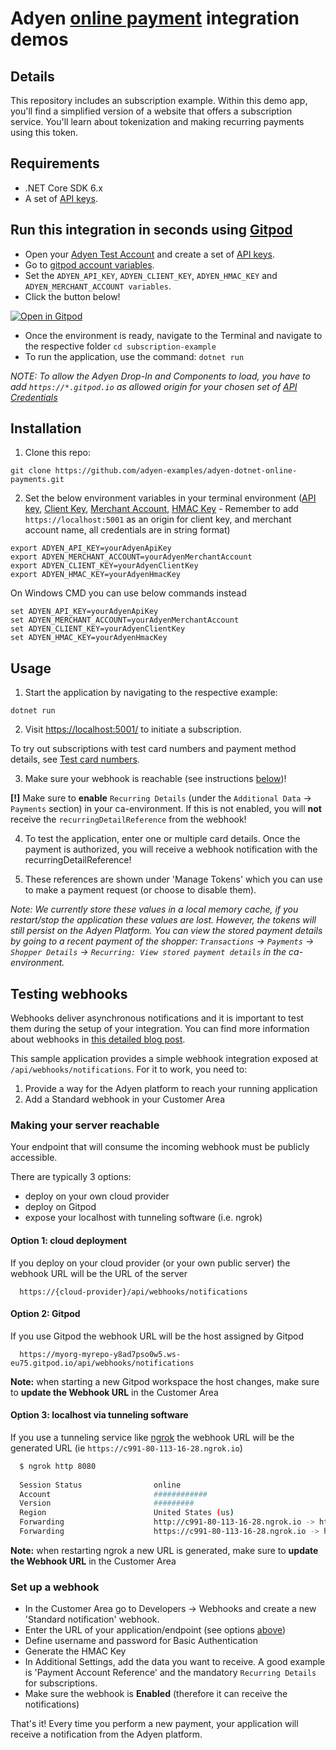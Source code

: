 # Adyen [online payment](https://docs.adyen.com/checkout) integration demos

## Details

This repository includes an subscription example. Within this demo app, you'll find a simplified version of a website that offers a subscription service. You'll learn about tokenization and making recurring payments using this token.

## Requirements

- .NET Core SDK 6.x
- A set of [API keys](https://docs.adyen.com/user-management/how-to-get-the-api-key).


## Run this integration in seconds using [Gitpod](https://gitpod.io/)

* Open your [Adyen Test Account](https://ca-test.adyen.com/ca/ca/overview/default.shtml) and create a set of [API keys](https://docs.adyen.com/user-management/how-to-get-the-api-key).
* Go to [gitpod account variables](https://gitpod.io/variables).
* Set the `ADYEN_API_KEY`, `ADYEN_CLIENT_KEY`, `ADYEN_HMAC_KEY` and `ADYEN_MERCHANT_ACCOUNT variables`.
* Click the button below!

[![Open in Gitpod](https://gitpod.io/button/open-in-gitpod.svg)](https://gitpod.io/#https://github.com/adyen-examples/adyen-dotnet-online-payments/)

* Once the environment is ready, navigate to the Terminal and navigate to the respective folder `cd subscription-example`
* To run the application, use the command: `dotnet run`

_NOTE: To allow the Adyen Drop-In and Components to load, you have to add `https://*.gitpod.io` as allowed origin for your chosen set of [API Credentials](https://ca-test.adyen.com/ca/ca/config/api_credentials_new.shtml)_


## Installation

1. Clone this repo:

```
git clone https://github.com/adyen-examples/adyen-dotnet-online-payments.git
```

2. Set the below environment variables in your terminal environment ([API key](https://docs.adyen.com/user-management/how-to-get-the-api-key), [Client Key](https://docs.adyen.com/user-management/client-side-authentication), [Merchant Account](https://docs.adyen.com/account/account-structure), [HMAC Key](https://docs.adyen.com/development-resources/webhooks/verify-hmac-signatures) - Remember to add `https://localhost:5001` as an origin for client key, and merchant account name, all credentials are in string format)

```shell
export ADYEN_API_KEY=yourAdyenApiKey
export ADYEN_MERCHANT_ACCOUNT=yourAdyenMerchantAccount
export ADYEN_CLIENT_KEY=yourAdyenClientKey
export ADYEN_HMAC_KEY=yourAdyenHmacKey
```

On Windows CMD you can use below commands instead

```shell
set ADYEN_API_KEY=yourAdyenApiKey
set ADYEN_MERCHANT_ACCOUNT=yourAdyenMerchantAccount
set ADYEN_CLIENT_KEY=yourAdyenClientKey
set ADYEN_HMAC_KEY=yourAdyenHmacKey
```

## Usage

1. Start the application by navigating to the respective example:

```
dotnet run
```

2. Visit [https://localhost:5001/](https://localhost:5001/) to initiate a subscription.

To try out subscriptions with test card numbers and payment method details, see [Test card numbers](https://docs.adyen.com/development-resources/test-cards/test-card-numbers).

3. Make sure your webhook is reachable (see instructions [below](#testing-webhooks))!

**[!]** Make sure to **enable** `Recurring Details` (under the `Additional Data` → `Payments` section) in your ca-environment. If this is not enabled, you will **not** receive the `recurringDetailReference` from the webhook!

4. To test the application, enter one or multiple card details. Once the payment is authorized, you will receive a webhook notification with the recurringDetailReference!

5. These references are shown under 'Manage Tokens' which you can use to make a payment request (or choose to disable them).

_Note: We currently store these values in a local memory cache, if you restart/stop the application these values are lost. However, the tokens will still persist on the Adyen Platform. You can view the stored payment details by going to a recent payment of the shopper: `Transactions` → `Payments` → `Shopper Details` → `Recurring: View stored payment details` in the ca-environment._


## Testing webhooks

Webhooks deliver asynchronous notifications and it is important to test them during the setup of your integration. You can find more information about webhooks in [this detailed blog post](https://www.adyen.com/blog/Integrating-webhooks-notifications-with-Adyen-Checkout).

This sample application provides a simple webhook integration exposed at `/api/webhooks/notifications`. For it to work, you need to:

1. Provide a way for the Adyen platform to reach your running application
2. Add a Standard webhook in your Customer Area

### Making your server reachable

Your endpoint that will consume the incoming webhook must be publicly accessible.

There are typically 3 options:
* deploy on your own cloud provider
* deploy on Gitpod
* expose your localhost with tunneling software (i.e. ngrok)

#### Option 1: cloud deployment
If you deploy on your cloud provider (or your own public server) the webhook URL will be the URL of the server 
```
  https://{cloud-provider}/api/webhooks/notifications
```

#### Option 2: Gitpod
If you use Gitpod the webhook URL will be the host assigned by Gitpod
```
  https://myorg-myrepo-y8ad7pso0w5.ws-eu75.gitpod.io/api/webhooks/notifications
```
**Note:** when starting a new Gitpod workspace the host changes, make sure to **update the Webhook URL** in the Customer Area

#### Option 3: localhost via tunneling software
If you use a tunneling service like [ngrok](ngrok) the webhook URL will be the generated URL (ie `https://c991-80-113-16-28.ngrok.io`)

```bash
  $ ngrok http 8080
  
  Session Status                online                                                                                           
  Account                       ############                                                                      
  Version                       #########                                                                                          
  Region                        United States (us)                                                                                 
  Forwarding                    http://c991-80-113-16-28.ngrok.io -> http://localhost:8080                                       
  Forwarding                    https://c991-80-113-16-28.ngrok.io -> http://localhost:8080           
```

**Note:** when restarting ngrok a new URL is generated, make sure to **update the Webhook URL** in the Customer Area

### Set up a webhook

* In the Customer Area go to Developers → Webhooks and create a new 'Standard notification' webhook.
* Enter the URL of your application/endpoint (see options [above](#making-your-server-reachable))
* Define username and password for Basic Authentication
* Generate the HMAC Key
* In Additional Settings, add the data you want to receive. A good example is 'Payment Account Reference' and the mandatory `Recurring Details` for subscriptions.
* Make sure the webhook is **Enabled** (therefore it can receive the notifications)

That's it! Every time you perform a new payment, your application will receive a notification from the Adyen platform.

